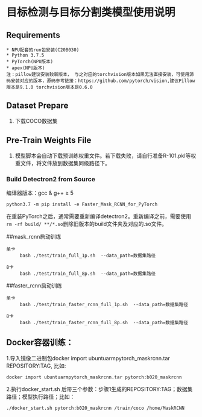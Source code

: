# 目标检测与目标分割类模型使用说明

## Requirements
    * NPU配套的run包安装(C20B030)
    * Python 3.7.5
    * PyTorch(NPU版本)
    * apex(NPU版本)
    注：pillow建议安装较新版本， 与之对应的torchvision版本如果无法直接安装，可使用源码安装对应的版本，源码参考链接：https://github.com/pytorch/vision,建议Pillow版本是9.1.0 torchvision版本是0.6.0
## Dataset Prepare
1. 下载COCO数据集

## Pre-Train Weights File 
1. 模型脚本会自动下载预训练权重文件。若下载失败，请自行准备R-101.pkl等权重文件，将文件放到数据集同级路径下。

### Build Detectron2 from Source

编译器版本：gcc & g++ ≥ 5
```
python3.7 -m pip install -e Faster_Mask_RCNN_for_PyTorch

```
在重装PyTorch之后，通常需要重新编译detectron2。重新编译之前，需要使用`rm -rf build/ **/*.so`删除旧版本的build文件夹及对应的.so文件。


##mask_rcnn启动训练 

    单卡
         bash ./test/train_full_1p.sh  --data_path=数据集路径  

    8卡
         bash ./test/train_full_8p.sh  --data_path=数据集路径  

##faster_rcnn启动训练 

    单卡
         bash ./test/train_faster_rcnn_full_1p.sh  --data_path=数据集路径  

    8卡
         bash ./test/train_faster_rcnn_full_8p.sh  --data_path=数据集路径 

## Docker容器训练：

1.导入镜像二进制包docker import ubuntuarmpytorch_maskrcnn.tar REPOSITORY:TAG, 比如:

    docker import ubuntuarmpytorch_maskrcnn.tar pytorch:b020_maskrcnn
2.执行docker_start.sh 后带三个参数：步骤1生成的REPOSITORY:TAG；数据集路径；模型执行路径；比如：

    ./docker_start.sh pytorch:b020_maskrcnn /train/coco /home/MaskRCNN

